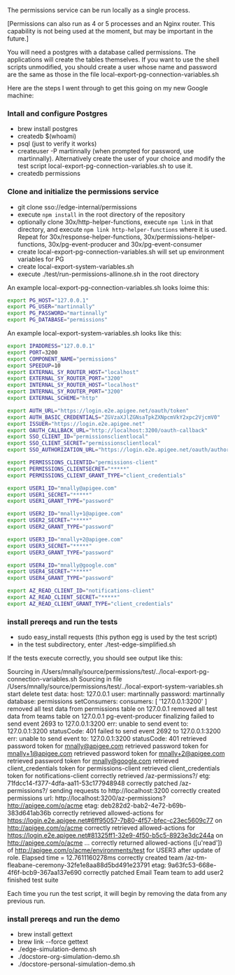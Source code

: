 The permissions service can be run locally as a single process. 

[Permissions can also run as 4 or 5 processes and an Nginx router. This capability is not being used at the moment, but may be important in the future.]

You will need a postgres with a database called permissions. The applications will create the tables themselves. If you want to use the shell scripts unmodified, you should create
a user whose name and password are the same as those in the file local-export-pg-connection-variables.sh

Here are the steps I went through to get this going on my new Google machine:

### Intall and configure Postgres
* brew install postgres
* createdb $(whoami)
* psql (just to verify it works)
* createuser -P martinnally (when prompted for password, use martinnally). Alternatively create the user of your choice and modify the test script local-export-pg-connection-variables.sh to use it. 
* createdb permissions

### Clone and initialize the permissions service
* git clone sso://edge-internal/permissions
* execute `npm install` in the root directory of the repository
* optionally clone 30x/http-helper-functions, execute `npm link` in that directory, and execute `npm link http-helper-functions` where it is used. Repeat for 30x/response-helper-functions, 30x/permissions-helper-functions, 30x/pg-event-producer and 30x/pg-event-consumer 
* create local-export-pg-connection-variables.sh will set up environment variables for PG
* create local-export-system-variables.sh
* execute ./test/run-permissions-allinone.sh in the root directory

An example local-export-pg-connection-variables.sh looks loime this:
```bash
export PG_HOST="127.0.0.1"
export PG_USER="martinnally"
export PG_PASSWORD="martinnally"
export PG_DATABASE="permissions" 
```

An example local-export-system-variables.sh looks like this:
```bash
export IPADDRESS="127.0.0.1"
export PORT=3200
export COMPONENT_NAME="permissions"
export SPEEDUP=10
export EXTERNAL_SY_ROUTER_HOST="localhost"
export EXTERNAL_SY_ROUTER_PORT="3200"
export INTERNAL_SY_ROUTER_HOST="localhost"
export INTERNAL_SY_ROUTER_PORT="3200"
export EXTERNAL_SCHEME="http"

export AUTH_URL="https://login.e2e.apigee.net/oauth/token"
export AUTH_BASIC_CREDENTIALS="ZGVzaXJlZGNsaTpkZXNpcmVkY2xpc2VjcmV0"
export ISSUER="https://login.e2e.apigee.net"
export OAUTH_CALLBACK_URL="http://localhost:3200/oauth-callback"
export SSO_CLIENT_ID="permissionsclientlocal"
export SSO_CLIENT_SECRET="permissionsclientlocal"
export SSO_AUTHORIZATION_URL="https://login.e2e.apigee.net/oauth/authorize"

export PERMISSIONS_CLIENTID="permissions-client"
export PERMISSIONS_CLIENTSECRET="*****"
export PERMISSIONS_CLIENT_GRANT_TYPE="client_credentials"

export USER1_ID="mnally@apigee.com"
export USER1_SECRET="*****"
export USER1_GRANT_TYPE="password"

export USER2_ID="mnally+1@apigee.com"
export USER2_SECRET="*****"
export USER2_GRANT_TYPE="password"

export USER3_ID="mnally+2@apigee.com"
export USER3_SECRET="*****"
export USER3_GRANT_TYPE="password"

export USER4_ID="mnally@google.com"
export USER4_SECRET="*****"
export USER4_GRANT_TYPE="password"

export AZ_READ_CLIENT_ID="notifications-client"
export AZ_READ_CLIENT_SECRET="*****"
export AZ_READ_CLIENT_GRANT_TYPE="client_credentials"
```

### install prereqs and run the tests
* sudo easy_install requests (this python egg is used by the test script)
* in the test subdirectory, enter ./test-edge-simplified.sh

If the tests execute correctly, you should see output like this:

Sourcing in /Users/mnally/source/permissions/test/../local-export-pg-connection-variables.sh
Sourcing in file /Users/mnally/source/permissions/test/../local-export-system-variables.sh
start delete test data: host: 127.0.0.1 user: martinnally password: martinnally database: permissions
setConsumers: consumers: [ '127.0.0.1:3200' ]
removed all test data from permissions table on 127.0.0.1
removed all test data from teams table on 127.0.0.1
pg-event-producer finalizing
failed to send event 2693 to 127.0.0.1:3200 err: unable to send event to: 127.0.0.1:3200 statusCode: 401
failed to send event 2692 to 127.0.0.1:3200 err: unable to send event to: 127.0.0.1:3200 statusCode: 401
retrieved password token for mnally@apigee.com
retrieved password token for mnally+1@apigee.com
retrieved password token for mnally+2@apigee.com
retrieved password token for mnally@google.com
retrieved client_credentials token for permissions-client
retrieved client_credentials token for notifications-client
correctly retrieved /az-permissions?/ etg: 71fdcc14-f377-4dfa-aa11-53c177948948
correctly patched /az-permissions?/
sending requests to http://localhost:3200
correctly created permissions url: http://localhost:3200/az-permissions?http://apigee.com/o/acme etag: deb282d2-bab2-4e72-b69b-383d641ab36b
correctly retrieved allowed-actions for https://login.e2e.apigee.net#6ff95057-7b80-4f57-bfec-c23ec5609c77 on http://apigee.com/o/acme
correctly retrieved allowed-actions for https://login.e2e.apigee.net#81325ff1-32e9-4f50-b5c5-8923e3dc244a on http://apigee.com/o/acme
...
correctly returned allowed-actions ([u'read']) of http://apigee.com/o/acme/environments/test for USER3 after update of role. Elapsed time = 12.7611160278ms
correctly created team /az-tm-fleabane-ceremony-32fe1e8aa88d5bd491e23791 etag: 9a63fc53-668e-4f6f-bcb9-367aa137e690
correctly patched Email Team team to add user2
finished test suite

Each time you run the test script, it will begin by removing the data from any previous run.

### install prereqs and run the demo
* brew install gettext
* brew link --force gettext
* ./edge-simulation-demo.sh
* ./docstore-org-simulation-demo.sh
* ./docstore-personal-simulation-demo.sh
